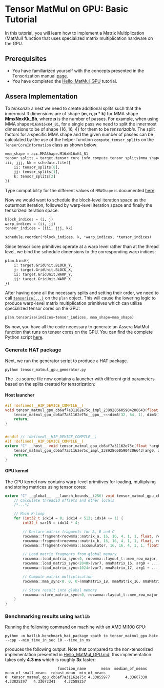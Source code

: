 [//]: # (Project: Assera)
[//]: # (Version: v1.2)

# Tensor MatMul on GPU: Basic Tutorial

In this tutorial, you will learn how to implement a Matrix Multiplication (MatMul) function that uses specialized matrix multiplication hardware on the GPU.

## Prerequisites
* You have familiarized yourself with the concepts presented in the Tensorization manual [page](../../Manual/11%20Plans%20-%20GPU%20Tensorization.md).
* You have completed the [Hello_MatMul_GPU](Hello_MatMul_GPU.md) tutorial.

## Assera Implementation
To _tensorize_ a nest we need to create additional splits such that the innermost 3 dimensions are of shape {__m__, __n__, __p__ * __k__} for MMA shape __MmxNnxKk_Bb__, where __p__ is the number of passes. For example, when using MMA shape `M16xN16xK4_B1`, for a single pass we need to split the innermost dimensions to be of shape {16, 16, 4} for them to be _tensorizable_. The split factors for a specific MMA shape and the given number of passes can be calculated by the use of the helper function `compute_tensor_splits` on the `TensorCoreInformation` class as shown below:
```python
mma_shape = acc.MMAShape.M16xN16xK4_B1
tensor_splits = target.tensor_core_info.compute_tensor_splits(mma_shape) # num_total_passes = 1
iii, jjj, kk = schedule.tile({
    ii: tensor_splits[0],
    jj: tensor_splits[1],
    k: tensor_splits[2]
})
```

Type compatibility for the different values of `MMAShape` is documented [here](../../Reference/enumerations/MMAShape.md).

Now we would want to schedule the block-level iteration space as the outermost iteration, followed by warp-level iteration space and finally the tensorized iteration space:
```python
block_indices = (i, j)
warp_indices = (ii, jj)
tensor_indices = (iii, jjj, kk)

schedule.reorder(*block_indices, k, *warp_indices, *tensor_indices)
```

Since tensor core primitives operate at a warp level rather than at the thread level, we bind the schedule dimensions to the corresponding warp indices:
```python
plan.bind({
    i: target.GridUnit.BLOCK_Y,
    j: target.GridUnit.BLOCK_X,
    ii: target.GridUnit.WARP_Y,
    jj: target.GridUnit.WARP_X
})
```

After having done all the necessary splits and setting their order, we need to call [`tensorize(...)`](../../Reference/classes/Plan/tensorize.md) on the `plan` object. This will cause the lowering logic to produce warp-level matrix multiplication primitives which can utilize specialized tensor cores on the GPU:
```python
plan.tensorize(indices=tensor_indices, mma_shape=mma_shape)
```

By now, you have all the code necessary to generate an Assera MatMul function that runs on tensor cores on the GPU. You can find the complete Python script [here](../hello_matmul_gpu/tensor_matmul_gpu_generator.py).

### Generate HAT package

Next, we run the generator script to produce a HAT package.

```shell
python tensor_matmul_gpu_generator.py
```

The `.cu` source file now contains a launcher with different grid parameters based on the splits created for tensorization:

#### Host launcher

```c
#if !defined(__HIP_DEVICE_COMPILE__)
void tensor_matmul_gpu_cb6af7a31162e75c_impl_2389286605904206643(float *arg0, float *arg1, float *arg2) {
    tensor_matmul_gpu_cb6af7a31162e75c__gpu__<<<dim3(32, 64, 1), dim3(128, 2, 1), 0>>>(arg0, arg1, arg2);
    return;
}


#endif // !defined(__HIP_DEVICE_COMPILE__)
#if !defined(__HIP_DEVICE_COMPILE__)
extern "C" __host__ void tensor_matmul_gpu_cb6af7a31162e75c(float *arg0, float *arg1, float *arg2) {
    tensor_matmul_gpu_cb6af7a31162e75c_impl_2389286605904206643(arg0, arg1, arg2);
    return;
}
```

#### GPU kernel
The GPU kernel now contains warp-level primitives for loading, multiplying and storing matrices using tensor cores:
```c
extern "C" __global__  __launch_bounds__(256) void tensor_matmul_gpu_cb6af7a31162e75c__gpu__(float *arg0, float *arg1, float *arg2) {
    // Calculate threadid offsets and other locals
    /*...*/

    // Main K-loop
    for (int32_t idx14 = 0; idx14 < 512; idx14 += 1) {
        int32_t var15 = idx14 * 4;

        // Declare matrix fragments for A, B and C
        rocwmma::fragment<rocwmma::matrix_a, 16, 16, 4, 1, 1, float, rocwmma::row_major> mmaMatrix_16;
        rocwmma::fragment<rocwmma::matrix_b, 16, 16, 4, 1, 1, float, rocwmma::row_major> mmaMatrix_17;
        rocwmma::fragment<rocwmma::accumulator, 16, 16, 4, 1, 1, float> mmaMatrix_18;

        // Load matrix fragments from global memory
        rocwmma::load_matrix_sync<0, rocwmma::layout_t::mem_row_major, 1024>(var7, mmaMatrix_18, arg2 + ...);
        rocwmma::load_matrix_sync<2048>(var7, mmaMatrix_16, arg0 + ...);
        rocwmma::load_matrix_sync<1024>(var7, mmaMatrix_17, arg1 + ...);

        // Compute matrix multiplication
        rocwmma::mma_sync<0, 0, 0>(mmaMatrix_18, mmaMatrix_16, mmaMatrix_17, mmaMatrix_18);

        // Store result into global memory
        rocwmma::store_matrix_sync<0, rocwmma::layout_t::mem_row_major, 1024>(var7, arg2 + ..., mmaMatrix_18);
    }
}
```

### Benchmarking results using `hatlib`
Running the following command on machine with an AMD MI100 GPU:
```shell
python -m hatlib.benchmark_hat_package <path to tensor_matmul_gpu.hat> --cpp --min_time_in_sec 10 --time_in_ms
```
produces the following output. Note that compared to the non-tensorized implementation presented in [Hello_MatMul_GPU.md](Hello_MatMul_GPU.md#execution-and-benchmarking-gpu-kernels-using-hatlib-recommended), this implementation takes only __4.3 ms__ which is roughly __3x__ faster:
```shell
                        function_name       mean  median_of_means  mean_of_small_means  robust_mean  min_of_means
0  tensor_matmul_gpu_cb6af7a31162e75c 4.33855977       4.33607330           4.33025297   4.33672341    4.32588257
```